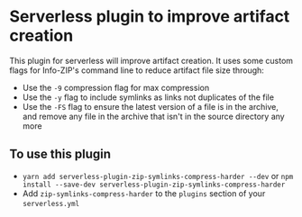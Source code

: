 # Serverless plugin to improve artifact creation

This plugin for serverless will improve artifact creation.  It uses some custom flags for Info-ZIP's command line to reduce artifact file size through:
 - Use the `-9` compression flag for max compression
 - Use the `-y` flag to include symlinks as links not duplicates of the file
 - Use the `-FS` flag to ensure the latest version of a file is in the archive, and remove any file in the archive that isn't in the source directory any more

## To use this plugin

 - `yarn add serverless-plugin-zip-symlinks-compress-harder --dev` or
  `npm install --save-dev serverless-plugin-zip-symlinks-compress-harder`
 - Add `zip-symlinks-compress-harder` to the `plugins` section of your `serverless.yml`
